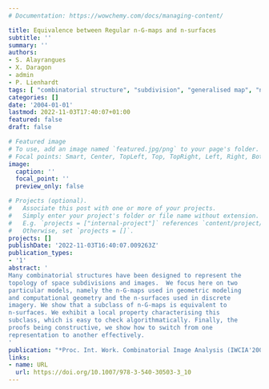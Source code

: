 ```yaml
---
# Documentation: https://wowchemy.com/docs/managing-content/

title: Equivalence between Regular n-G-maps and n-surfaces
subtitle: ''
summary: ''
authors:
- S. Alayrangues
- X. Daragon
- admin
- P. Lienhardt
tags: [ "combinatorial structure", "subdivision", "generalised map", "n-surface", "geometric modeling", "computational geometry", "discrete imagery", "nD" ]
categories: []
date: '2004-01-01'
lastmod: 2022-11-03T17:40:07+01:00
featured: false
draft: false

# Featured image
# To use, add an image named `featured.jpg/png` to your page's folder.
# Focal points: Smart, Center, TopLeft, Top, TopRight, Left, Right, BottomLeft, Bottom, BottomRight.
image:
  caption: ''
  focal_point: ''
  preview_only: false

# Projects (optional).
#   Associate this post with one or more of your projects.
#   Simply enter your project's folder or file name without extension.
#   E.g. `projects = ["internal-project"]` references `content/project/deep-learning/index.md`.
#   Otherwise, set `projects = []`.
projects: []
publishDate: '2022-11-03T16:40:07.009263Z'
publication_types:
- '1'
abstract: '
Many combinatorial structures have been designed to represent the
topology of space subdivisions and images.  We focus here on two
particular models, namely the n-G-maps used in geometric modeling
and computational geometry and the n-surfaces used in discrete
imagery. We show that a subclass of n-G-maps is equivalent to
n-surfaces. We exhibit a local property characterising this
subclass, which is easy to check algorithmatically. Finally, the
proofs being constructive, we show how to switch from one
representation to another effectively.
'
publication: "*Proc. Int. Work. Combinatorial Image Analysis (IWCIA'2004), Auckland, New Zealand, December 1-3*, volume 3322 of Lecture Notes in Computer Science, pp 122--136, 2004. Springer"
links:
- name: URL
  url: https://doi.org/10.1007/978-3-540-30503-3_10
---
```

